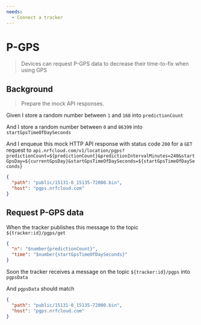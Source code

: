 ```yaml
---
needs:
  - Connect a tracker
---
```


# P-GPS

> Devices can request P-GPS data to decrease their time-to-fix when using GPS

## Background

> Prepare the mock API responses.

Given I store a random number between `1` and `168` into `predictionCount`

And I store a random number between `0` and `86399` into
`startGpsTimeOfDaySeconds`

And I enqueue this mock HTTP API response with status code `200` for a `GET`
request to
`api.nrfcloud.com/v1/location/pgps?predictionCount=${predictionCount}&predictionIntervalMinutes=240&startGpsDay=${currentGpsDay}&startGpsTimeOfDaySeconds=${startGpsTimeOfDaySeconds}`

```json
{
  "path": "public/15131-0_15135-72000.bin",
  "host": "pgps.nrfcloud.com"
}
```

## Request P-GPS data

When the tracker publishes this message to the topic `${tracker:id}/pgps/get`

```json
{
  "n": "$number{predictionCount}",
  "time": "$number{startGpsTimeOfDaySeconds}"
}
```

<!-- This @retry:tries=5,initialDelay=2,delayFactor=2 -->

Soon the tracker receives a message on the topic `${tracker:id}/pgps` into
`pgpsData`

And `pgpsData` should match

```json
{
  "path": "public/15131-0_15135-72000.bin",
  "host": "pgps.nrfcloud.com"
}
```
